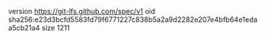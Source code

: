 version https://git-lfs.github.com/spec/v1
oid sha256:e23d3bcfd5583fd79f6771227c838b5a2a9d2282e207e4bfb64e1edaa5cb21a4
size 1211
